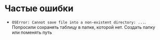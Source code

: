 # Частые ошибки
 - ```OSError: Cannot save file into a non-existent directory: ...```. Попросили сохранять таблицу в папке, которой нет. Создать папку или поменять путь